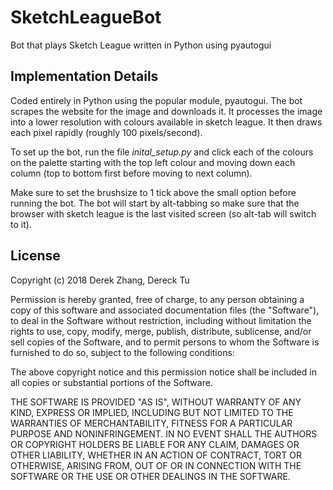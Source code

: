 # SketchLeagueBot
Bot that plays Sketch League written in Python using pyautogui

<h2>Implementation Details</h2>

Coded entirely in Python using the popular module, pyautogui. The bot scrapes the website for the image and downloads it. It processes the image into a lower resolution with colours available in sketch league. It then draws each pixel rapidly (roughly 100 pixels/second). 

To set up the bot, run the file *inital_setup.py* and click each of the colours on the palette starting with the top left colour and moving down each column (top to bottom first before moving to next column).

Make sure to set the brushsize to 1 tick above the small option before running the bot. The bot will start by alt-tabbing so make sure that the browser with sketch league is the last visited screen (so alt-tab will switch to it).

<h2>License</h2>

Copyright (c) 2018 Derek Zhang, Dereck Tu

Permission is hereby granted, free of charge, to any person obtaining a copy of this software and associated documentation files (the "Software"), to deal in the Software without restriction, including without limitation the rights to use, copy, modify, merge, publish, distribute, sublicense, and/or sell copies of the Software, and to permit persons to whom the Software is furnished to do so, subject to the following conditions:

The above copyright notice and this permission notice shall be included in all copies or substantial portions of the Software.

THE SOFTWARE IS PROVIDED "AS IS", WITHOUT WARRANTY OF ANY KIND, EXPRESS OR IMPLIED, INCLUDING BUT NOT LIMITED TO THE WARRANTIES OF MERCHANTABILITY, FITNESS FOR A PARTICULAR PURPOSE AND NONINFRINGEMENT. IN NO EVENT SHALL THE AUTHORS OR COPYRIGHT HOLDERS BE LIABLE FOR ANY CLAIM, DAMAGES OR OTHER LIABILITY, WHETHER IN AN ACTION OF CONTRACT, TORT OR OTHERWISE, ARISING FROM, OUT OF OR IN CONNECTION WITH THE SOFTWARE OR THE USE OR OTHER DEALINGS IN THE SOFTWARE.
